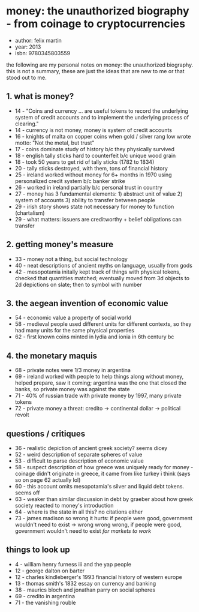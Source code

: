 # money: the unauthorized biography - from coinage to cryptocurrencies

- author: felix martin
- year: 2013
- isbn: 9780345803559

the following are my personal notes on money: the unauthorized biography. this
is not a summary, these are just the ideas that are new to me or that stood out
to me.

## 1. what is money?
- 14 - "Coins and currency ... are useful tokens to record the underlying system
    of credit accounts and to implement the underlying process of clearing."
- 14 - currency is not money, money is system of credit accounts
- 16 - knights of malta on copper coins when gold / silver rang low wrote motto:
    "Not the metal, but trust"
- 17 - coins dominate study of history b/c they physically survived
- 18 - english tally sticks hard to counterfeit b/c unique wood grain
- 18 - took 50 years to get rid of tally sticks (1782 to 1834)
- 20 - tally sticks destroyed, with them, tons of financial history
- 25 - ireland worked without money for 6+ months in 1970 using personalized
    credit system b/c banker strike
- 26 - worked in ireland partially b/c personal trust in country
- 27 - money has 3 fundamental elements: 1) abstract unit of value 2) system of
    accounts 3) ability to transfer between people
- 29 - irish story shows state not necessary for money to function (chartalism)
- 29 - what matters: issuers are creditworthy + belief obligations can transfer

## 2. getting money's measure
- 33 - money not a thing, but social technology
- 40 - neat descriptions of ancient myths on language, usually from gods
- 42 - mesopotamia initally kept track of things with physical tokens, checked
    that quantities matched; eventually moved from 3d objects to 2d depictions
    on slate; then to symbol with number

## 3. the aegean invention of economic value
- 54 - economic value a property of social world
- 58 - medieval people used different units for different contexts, so they
    had many units for the same physical properties
- 62 - first known coins minted in lydia and ionia in 6th century bc

## 4. the monetary maquis
- 68 - private notes were 1/3 money in argentina
- 69 - ireland worked with people to help things along without money, helped
    prepare, saw it coming; argentina was the one that closed the banks, so
    private money was against the state
- 71 - 40% of russian trade with private money by 1997, many private tokens
- 72 - private money a threat: credito -> continental dollar -> political revolt


## questions / critiques
- 36 - realistic depiction of ancient greek society? seems dicey
- 52 - weird description of separate spheres of value
- 53 - difficult to parse description of economic value
- 58 - suspect description of how greece was uniquely ready for money - coinage
    didn't originate in greece, it came from like turkey i think (says so on
    page 62 actually lol)
- 60 - this account omits mesopotamia's silver and liquid debt tokens. seems off
- 63 - weaker than similar discussion in debt by graeber about how greek society
    reacted to money's introduction
- 64 - where is the state in all this? no citations either
- 73 - james madison so wrong it hurts: if people were good, government wouldn't
    need to exist -> wrong wrong wrong, if people were good, government wouldn't
    need to exist *for markets to work*

## things to look up
- 4 - william henry furness iii and the yap people
- 12 - george dalton on barter
- 12 - charles kindleberger's 1993 financial history of western europe
- 13 - thomas smith's 1832 essay on currency and banking
- 38 - maurics bloch and jonathan parry on social spheres
- 69 - credito in argentina
- 71 - the vanishing rouble
